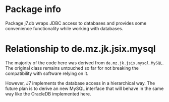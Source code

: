 # Package info
Package j7.db wraps JDBC access to databases 
and provides some convenience functionality
while working with databases.

# Relationship to de.mz.jk.jsix.mysql
The majority of the code here was derived from `de.mz.jk.jsix.mysql.MySQL`.
The original class remains untouched so far for not breaking the compatibility
with software relying on it.

However, J7 implements the database access in a hierarchical way.
The future plan is to derive an new MySQL interface 
that will behave in the same way like the OracleDB implemented here.